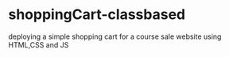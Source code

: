 # shoppingCart-classbased
deploying a simple shopping cart for a course sale website using HTML,CSS and JS
